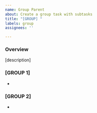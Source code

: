 ```yaml
---
name: Group Parent
about: Create a group task with subtasks
title: "[GROUP] "
labels: group
assignees: ''

---
```


### Overview
[description]

### [GROUP 1]

- 

### [GROUP 2]

-
